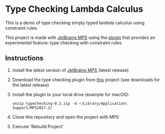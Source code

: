 # Type Checking Lambda Calculus

This is a demo of type checking simply typed lambda calculus using constraint rules.

This project is made with [JetBrains MPS](https://www.jetbrains.com/mps/) using the [plugin](https://github.com/fisakov/constraints-typechecking) that provides an experimental feature: type checking with constraint rules.


## Instructions

1. Install the latest version of [JetBrains MPS](https://www.jetbrains.com/mps/download) (latest release)
2. Download the type checking plugin from [this](https://github.com/fisakov/constraints-typechecking) project (see downloads for the latest release)
3. Install the plugin to your local drive (example for macOS): 

    `unzip typechecking-0.2.zip -d ~/Library/Application\ Support/MPS2017.2/`

4. Clone this repository and open the project with MPS
5. Execute 'Rebuild Project'
